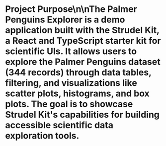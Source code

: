 # Project Purpose\n\nThe Palmer Penguins Explorer is a demo application built with the Strudel Kit, a React and TypeScript starter kit for scientific UIs. It allows users to explore the Palmer Penguins dataset (344 records) through data tables, filtering, and visualizations like scatter plots, histograms, and box plots. The goal is to showcase Strudel Kit's capabilities for building accessible scientific data exploration tools.